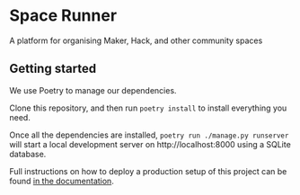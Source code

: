 # Space Runner

A platform for organising Maker, Hack, and other community spaces

## Getting started

We use Poetry to manage our dependencies.

Clone this repository, and then run `poetry install` to install everything you need.

Once all the dependencies are installed, `poetry run ./manage.py runserver` will start a local development server on http://localhost:8000 using a SQLite database.

Full instructions on how to deploy a production setup of this project can be found [in the documentation](https://space-runner.readthedocs.io).
